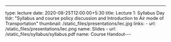 ---
type: lecture
date: 2020-08-25T12:00:00+5:30
title: Lecture 1: Syllabus Day
tldr: "Syllabus and course policy discussion and Introduction to Air mode of Transportation"
thumbnail: /static_files/presentations/lec.jpg
links: 
    - url: /static_files/presentations/lec.png
      name: Slides
    - url: /static_files/syllabus/syllabus.pdf
      name: Course Handout---

